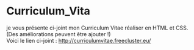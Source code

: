 # Curriculum_Vita
je vous présente ci-joint mon Curriculum Vitae réaliser  en HTML et CSS. (Des améliorations peuvent être ajouter !)<br>
Voici le lien ci-joint : http://curriculumvitae.freecluster.eu/

